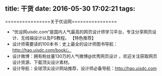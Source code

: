 title: 干货
date: 2016-05-30 17:02:21
tags:
---

================关于优设网================
- “优设网uisdc.com“是国内人气最高的网页设计师学习平台，专注分享网页设计、无线端设计以及PS教程。
【特色推荐】
- 设计师需要读的100本书：史上最全的设计师图书导航：http://hao.uisdc.com/book/。
- 设计微博：拥有粉丝量130万的人气微博@优秀网页设计 ，欢迎关注获取网页设计资源、下载顶尖设计素材。
- 设计导航：全球顶尖设计网站推荐，设计师必备导航：http://hao.uisdc.com